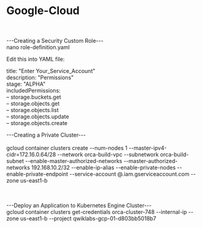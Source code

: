 # Google-Cloud

<br/><br/>
---Creating a Security Custom Role---
<br/>
nano role-definition.yaml

Edit this into YAML file: <br/>

title: "Enter Your_Service_Account"   <br/>
description: "Permissions"<br/>
stage: "ALPHA"<br/>
includedPermissions: <br/>
&ndash; storage.buckets.get<br/>
&ndash; storage.objects.get<br/>
&ndash; storage.objects.list<br/>
&ndash; storage.objects.update<br/>
&ndash; storage.objects.create<br/>



---Creating a Private Cluster--- <br/><br/>
gcloud container clusters create <Your Cluster_Name> --num-nodes 1 --master-ipv4-cidr=172.16.0.64/28 --network orca-build-vpc --subnetwork orca-build-subnet --enable-master-authorized-networks  --master-authorized-networks 192.168.10.2/32 --enable-ip-alias --enable-private-nodes --enable-private-endpoint --service-account <Your Service Account Name>@<Your Qwiklabs PROJECT ID>.iam.gserviceaccount.com --zone us-east1-b
  
<br/><br/>
---Deploy an Application to Kubernetes Engine Cluster---<br/>
gcloud container clusters get-credentials orca-cluster-748 --internal-ip --zone us-east1-b --project qwiklabs-gcp-01-d803bb5018b7
           
